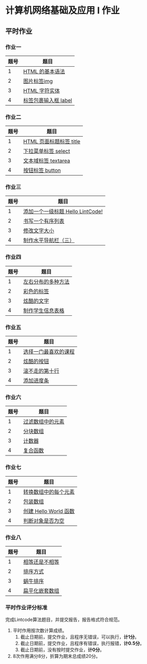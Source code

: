 # 计算机网络基础及应用 Ⅰ 作业

## 平时作业

### 作业一

| 题号 | 题目                                                         |
| ---- | ------------------------------------------------------------ |
| 1    | [HTML 的基本语法](https://www.lintcode.com/problem/3065/?showListFe=true&page=1&problemTypeId=16&pageSize=50) |
| 2    | [图片标签img](https://www.lintcode.com/problem/3071/?showListFe=true&page=1&problemTypeId=16&pageSize=50) |
| 3    | [HTML 字符实体](https://www.lintcode.com/problem/3113/?showListFe=true&page=1&problemTypeId=16&pageSize=50) |
| 4    | [标签包裹输入框 label](https://www.lintcode.com/problem/3106/?showListFe=true&page=1&problemTypeId=16&pageSize=50) |

### 作业二

| 题号 | 题目                                                         |
| ---- | ------------------------------------------------------------ |
| 1    | [HTML 页面标题标签 title](https://www.lintcode.com/problem/3063/?showListFe=true&page=1&problemTypeId=16&pageSize=50) |
| 2    | [下拉菜单标签 select](https://www.lintcode.com/problem/3104/?showListFe=true&page=1&problemTypeId=16&pageSize=50) |
| 3    | [文本域标签 textarea](https://www.lintcode.com/problem/3100/?showListFe=true&page=1&problemTypeId=16&pageSize=50) |
| 4    | [按钮标签 button](https://www.lintcode.com/problem/3098/?showListFe=true&page=1&problemTypeId=16&pageSize=50) |

### 作业三

| 题号 | 题目                                                         |
| ---- | ------------------------------------------------------------ |
| 1    | [添加一个一级标题 Hello LintCode!](https://www.lintcode.com/problem/2910/?showListFe=false&page=2&problemTypeId=16&pageSize=50) |
| 2    | [书写一个有序列表](https://www.lintcode.com/problem/2914/?showListFe=true&page=2&problemTypeId=16&pageSize=50) |
| 3    | [修改文字大小](https://www.lintcode.com/problem/3017/?showListFe=true&page=1&problemTypeId=16&pageSize=50) |
| 4    | [制作水平导航栏（三）](https://www.lintcode.com/problem/3014/?showListFe=true&page=1&problemTypeId=16&pageSize=50) |

### 作业四

| 题号 | 题目                                                         |
| ---- | ------------------------------------------------------------ |
| 1    | [左右分布的多种方法](https://www.lintcode.com/problem/3013/?showListFe=true&page=1&problemTypeId=16&pageSize=50) |
| 2    | [彩色的标签](https://www.lintcode.com/problem/3005/?showListFe=true&page=1&problemTypeId=16&pageSize=50) |
| 3    | [炫酷的文字](https://www.lintcode.com/problem/3003/?showListFe=true&page=1&problemTypeId=16&pageSize=50) |
| 4    | [制作学生信息表格](https://www.lintcode.com/problem/2996/?showListFe=true&page=1&problemTypeId=16&pageSize=50) |

### 作业五

| 题号 | 题目                                                         |
| ---- | ------------------------------------------------------------ |
| 1    | [选择一门最喜欢的课程](https://www.lintcode.com/problem/2989/?showListFe=true&page=2&problemTypeId=16&pageSize=50) |
| 2    | [炫酷的按钮](https://www.lintcode.com/problem/2983/?showListFe=true&page=2&problemTypeId=16&pageSize=50) |
| 3    | [滚不走的第十行](https://www.lintcode.com/problem/2982/?showListFe=true&page=2&problemTypeId=16&pageSize=50) |
| 4    | [添加进度条](https://www.lintcode.com/problem/2976/?showListFe=true&page=2&problemTypeId=16&pageSize=50) |

### 作业六

| 题号 | 题目                                                         |
| ---- | ------------------------------------------------------------ |
| 1    | [过滤数组中的元素](https://leetcode.cn/problems/filter-elements-from-array/) |
| 2    | [分块数组](https://leetcode.cn/problems/chunk-array/)        |
| 3    | [计数器](https://leetcode.cn/problems/counter/)              |
| 4    | [复合函数](https://leetcode.cn/problems/function-composition/) |

### 作业七

| 题号 | 题目                                                         |
| ---- | ------------------------------------------------------------ |
| 1    | [转换数组中的每个元素](https://leetcode.cn/problems/apply-transform-over-each-element-in-array/) |
| 2    | [包装数组](https://leetcode.cn/problems/array-wrapper/)      |
| 3    | [创建 Hello World 函数](https://leetcode.cn/problems/create-hello-world-function/) |
| 4    | [判断对象是否为空](https://leetcode.cn/problems/is-object-empty/) |

### 作业八

| 题号 | 题目                                                         |
| ---- | ------------------------------------------------------------ |
| 1    | [相等还是不相等](https://leetcode.cn/problems/to-be-or-not-to-be/) |
| 2    | [排序方式](https://leetcode.cn/problems/sort-by/)            |
| 3    | [蜗牛排序](https://leetcode.cn/problems/snail-traversal/)    |
| 4    | [扁平化嵌套数组](https://leetcode.cn/problems/flatten-deeply-nested-array/) |

### 平时作业评分标准

完成Lintcode算法题目，并提交报告，报告格式符合规范。

1. 平时作用按次数计算成绩。
   1. 截止日期前，提交作业，且程序无错误，可以执行，**计1分**。
   2. 截止日期前，提交作业，且程序有错误，执行报错，**计0.5分**。
   3. 截止日期前，没有按时提交作业，**计0分**。
2. 8次作用满分8分，折算为期末总成绩20分。

